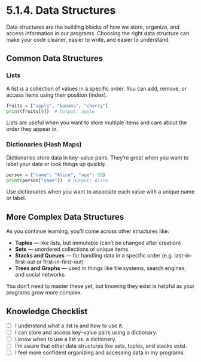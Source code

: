 # 5.1.4. Data Structures

Data structures are the building blocks of how we store, organize, and access information in our programs. Choosing the right data structure can make your code cleaner, easier to write, and easier to understand.

## Common Data Structures

### Lists

A list is a collection of values in a specific order. You can add, remove, or access items using their position (index).

```python
fruits = ["apple", "banana", "cherry"]
print(fruits[0])  # Output: apple
```

Lists are useful when you want to store multiple items and care about the order they appear in.

### Dictionaries (Hash Maps)

Dictionaries store data in key–value pairs. They’re great when you want to label your data or look things up quickly.

```python
person = {"name": "Alice", "age": 25}
print(person["name"])  # Output: Alice
```

Use dictionaries when you want to associate each value with a unique name or label.

## More Complex Data Structures

As you continue learning, you’ll come across other structures like:

- **Tuples** — like lists, but immutable (can’t be changed after creation)
- **Sets** — unordered collections of unique items
- **Stacks and Queues** — for handling data in a specific order (e.g. last-in-first-out or first-in-first-out)
- **Trees and Graphs** — used in things like file systems, search engines, and social networks

You don’t need to master these yet, but knowing they exist is helpful as your programs grow more complex.

## Knowledge Checklist

- [ ] I understand what a list is and how to use it.
- [ ] I can store and access key–value pairs using a dictionary.
- [ ] I know when to use a list vs. a dictionary.
- [ ] I’m aware that other data structures like sets, tuples, and stacks exist.
- [ ] I feel more confident organizing and accessing data in my programs.
